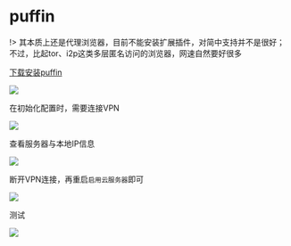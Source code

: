 # puffin

!> 其本质上还是代理浏览器，目前不能安装扩展插件，对简中支持并不是很好；不过，比起tor、i2p这类多层匿名访问的浏览器，网速自然要好很多

[下载安装puffin](https://www.puffinbrowser.com/)

![](https://raw.githubusercontent.com/hoodiearon/fq-book/master/docs/images/2018-06-08_121528.png)

在初始化配置时，需要连接VPN

![](https://raw.githubusercontent.com/hoodiearon/fq-book/master/docs/images/2018-06-08_123200.png)

查看服务器与本地IP信息

![](https://raw.githubusercontent.com/hoodiearon/fq-book/master/docs/images/2018-06-08_123524.png)

断开VPN连接，再重启`启用云服务器`即可

![](https://raw.githubusercontent.com/hoodiearon/fq-book/master/docs/images/2018-06-08_123758.png)

测试

![](https://raw.githubusercontent.com/hoodiearon/fq-book/master/docs/images/2018-06-08_124837.png)

